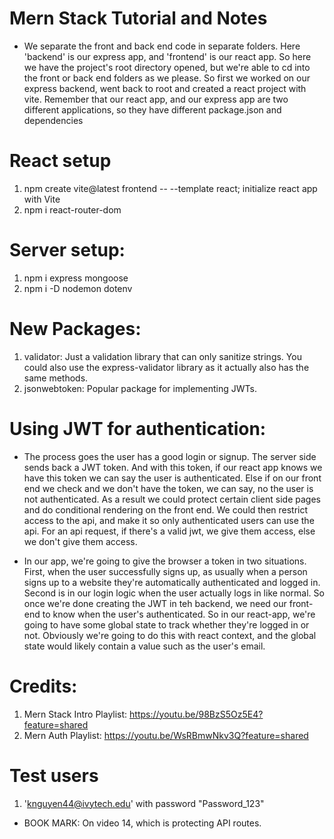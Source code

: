 # Mern Stack Tutorial and Notes

- We separate the front and back end code in separate folders. Here 'backend' is our
  express app, and 'frontend' is our react app. So here we have the project's root directory
  opened, but we're able to cd into the front or back end folders as we please. So first
  we worked on our express backend, went back to root and created a react
  project with vite. Remember that our react app, and our express app are two different
  applications, so they have different package.json and dependencies

# React setup

1. npm create vite@latest frontend -- --template react; initialize react app with Vite
2. npm i react-router-dom

# Server setup:

1. npm i express mongoose
2. npm i -D nodemon dotenv

# New Packages:

1. validator: Just a validation library that can only sanitize strings. You could also
   use the express-validator library as it actually also has the same methods.
2. jsonwebtoken: Popular package for implementing JWTs.

# Using JWT for authentication:

- The process goes the user has a good login or signup. The server side sends
  back a JWT token. And with this token, if our react app knows we have this token we
  can say the user is authenticated. Else if on our front end we check and we don't
  have the token, we can say, no the user is not authenticated. As a result we
  could protect certain client side pages and do conditional rendering on the front
  end. We could then restrict access to the api, and make it so only authenticated
  users can use the api. For an api request, if there's a valid jwt, we give them
  access, else we don't give them access.

- In our app, we're going to give the browser a token in two situations. First, when
  the user successfully signs up, as usually when a person signs up to a website
  they're automatically authenticated and logged in. Second is in our login logic
  when the user actually logs in like normal. So once we're done creating the JWT
  in teh backend, we need our front-end to know when the user's authenticated.
  So in our react-app, we're going to have some global state to track whether
  they're logged in or not. Obviously we're going to do this with react context,
  and the global state would likely contain a value such as the user's email.

# Credits:

1. Mern Stack Intro Playlist: https://youtu.be/98BzS5Oz5E4?feature=shared
2. Mern Auth Playlist: https://youtu.be/WsRBmwNkv3Q?feature=shared

# Test users

1. 'knguyen44@ivytech.edu' with password "Password_123"

- BOOK MARK: On video 14, which is protecting API routes.
